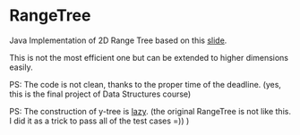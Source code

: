 # RangeTree
Java Implementation of 2D Range Tree based on this [slide](https://github.com/DanialDMQ/RangeTree/blob/main/slides5b.pdf).

This is not the most efficient one but can be extended to higher dimensions easily.

PS: The code is not clean, thanks to the proper time of the deadline. (yes, this is the final project of Data Structures course)

PS: The construction of y-tree is [lazy](https://en.wikipedia.org/wiki/Lazy_evaluation). (the original RangeTree is not like this. I did it as a trick to pass all of the test cases =)) ) 
